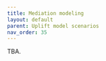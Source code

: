 ```yaml
---
title: Mediation modeling
layout: default
parent: Uplift model scenarios
nav_order: 35
---
```


TBA.